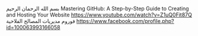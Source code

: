 بسم الله الرحمان الرحيم
Mastering GitHub: A Step-by-Step Guide to Creating and Hosting Your Website https://www.youtube.com/watch?v=Z1uQ0Fit87Q
فوروم مديريات المصالح الفلاحية https://www.facebook.com/profile.php?id=100063993166058
